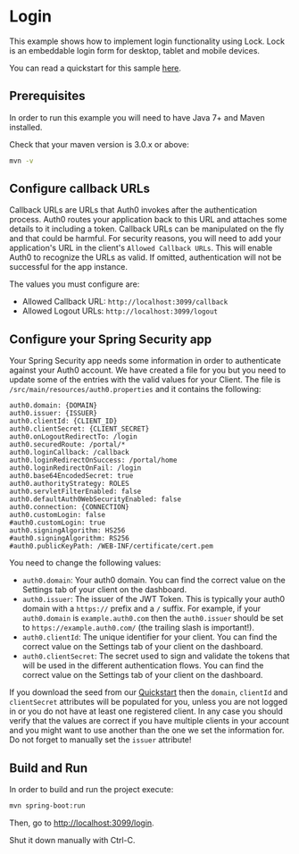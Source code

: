 # Login

This example shows how to implement login functionality using Lock. Lock is an embeddable login form for desktop, tablet and mobile devices.

You can read a quickstart for this sample [here](https://auth0.com/docs/quickstart/webapp/java-spring-security-mvc/01-login). 

## Prerequisites

In order to run this example you will need to have Java 7+ and Maven installed.

Check that your maven version is 3.0.x or above:

```sh
mvn -v
```

## Configure callback URLs

Callback URLs are URLs that Auth0 invokes after the authentication process. Auth0 routes your application back to this URL and attaches some details to it including a token. Callback URLs can be manipulated on the fly and that could be harmful. For security reasons, you will need to add your application's URL in the client's `Allowed Callback URLs`. This will enable Auth0 to recognize the URLs as valid. If omitted, authentication will not be successful for the app instance.

The values you must configure are:
- Allowed Callback URL: `http://localhost:3099/callback`
- Allowed Logout URLs: `http://localhost:3099/logout`

## Configure your Spring Security app

Your Spring Security app needs some information in order to authenticate against your Auth0 account. We have created a file for you but you need to update some of the entries with the valid values for your Client. The file is `/src/main/resources/auth0.properties` and it contains the following:

```
auth0.domain: {DOMAIN}
auth0.issuer: {ISSUER}
auth0.clientId: {CLIENT_ID}
auth0.clientSecret: {CLIENT_SECRET}
auth0.onLogoutRedirectTo: /login
auth0.securedRoute: /portal/*
auth0.loginCallback: /callback
auth0.loginRedirectOnSuccess: /portal/home
auth0.loginRedirectOnFail: /login
auth0.base64EncodedSecret: true
auth0.authorityStrategy: ROLES
auth0.servletFilterEnabled: false
auth0.defaultAuth0WebSecurityEnabled: false
auth0.connection: {CONNECTION}
auth0.customLogin: false
#auth0.customLogin: true
auth0.signingAlgorithm: HS256
#auth0.signingAlgorithm: RS256
#auth0.publicKeyPath: /WEB-INF/certificate/cert.pem
```

You need to change the following values:
- `auth0.domain`:	Your auth0 domain. You can find the correct value on the Settings tab of your client on the dashboard.
- `auth0.issuer`:	The issuer of the JWT Token. This is typically your auth0 domain with a `https://` prefix and a `/` suffix. For example, if your `auth0.domain` is `example.auth0.com` then the `auth0.issuer` should be set to `https://example.auth0.com/` (the trailing slash is important!).
- `auth0.clientId`:	The unique identifier for your client. You can find the correct value on the Settings tab of your client on the dashboard. 
- `auth0.clientSecret`:	The secret used to sign and validate the tokens that will be used in the different authentication flows. You can find the correct value on the Settings tab of your client on the dashboard.

If you download the seed from our [Quickstart](https://auth0.com/docs/quickstart/webapp/java-spring-security-mvc/01-login) then the `domain`, `clientId` and `clientSecret` attributes will be populated for you, unless you are not logged in or you do not have at least one registered client. In any case you should verify that the values are correct if you have multiple clients in your account and you might want to use another than the one we set the information for. Do not forget to manually set the `issuer` attribute!

## Build and Run

In order to build and run the project execute:

```sh
mvn spring-boot:run
```

Then, go to [http://localhost:3099/login](http://localhost:3099/login). 

Shut it down manually with Ctrl-C.
